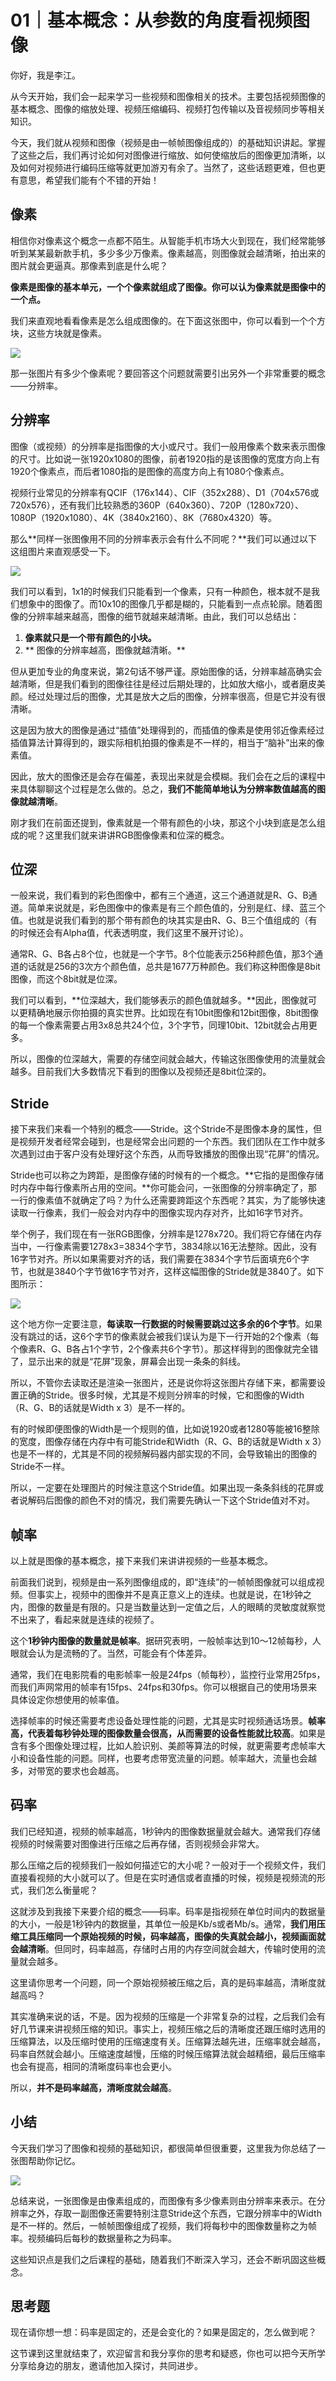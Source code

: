 # 01｜基本概念：从参数的角度看视频图像

你好，我是李江。

从今天开始，我们会一起来学习一些视频和图像相关的技术。主要包括视频图像的基本概念、图像的缩放处理、视频压缩编码、视频打包传输以及音视频同步等相关知识。

今天，我们就从视频和图像（视频是由一帧帧图像组成的）的基础知识讲起。掌握了这些之后，我们再讨论如何对图像进行缩放、如何使缩放后的图像更加清晰，以及如何对视频进行编码压缩等就更加游刃有余了。当然了，这些话题更难，但也更有意思，希望我们能有个不错的开始！

## 像素

相信你对像素这个概念一点都不陌生。从智能手机市场大火到现在，我们经常能够听到某某最新款手机，多少多少万像素。像素越高，则图像就会越清晰，拍出来的图片就会更逼真。那像素到底是什么呢？

**像素是图像的基本单元，一个个像素就组成了图像。你可以认为像素就是图像中的一个点。**

我们来直观地看看像素是怎么组成图像的。在下面这张图中，你可以看到一个个方块，这些方块就是像素。

![](<https://static001.geekbang.org/resource/image/5a/ce/5aa82584e3c3ba42e40f7265a53c91ce.jpeg?wh=2472x1034>)

那一张图片有多少个像素呢？要回答这个问题就需要引出另外一个非常重要的概念——分辨率。

## 分辨率

图像（或视频）的分辨率是指图像的大小或尺寸。我们一般用像素个数来表示图像的尺寸。比如说一张1920x1080的图像，前者1920指的是该图像的宽度方向上有1920个像素点，而后者1080指的是图像的高度方向上有1080个像素点。

<!-- [[[read_end]]] -->

视频行业常见的分辨率有QCIF（176x144）、CIF（352x288）、D1（704x576或720x576），还有我们比较熟悉的360P（640x360）、720P（1280x720）、1080P（1920x1080）、4K（3840x2160）、8K（7680x4320）等。

那么**同样一张图像用不同的分辨率表示会有什么不同呢？**我们可以通过以下这组图片来直观感受一下。

![](<https://static001.geekbang.org/resource/image/af/7e/af3ddc69e258537c348b026acb240f7e.jpg?wh=2108x832>)

我们可以看到，1x1的时候我们只能看到一个像素，只有一种颜色，根本就不是我们想象中的图像了。而10x10的图像几乎都是糊的，只能看到一点点轮廓。随着图像的分辨率越来越高，图像的细节就越来越清晰。由此，我们可以总结出：

1. **像素就只是一个带有颜色的小块。**
2. ** 图像的分辨率越高，图像就越清晰。**

<!-- -->

但从更加专业的角度来说，第2句话不够严谨。原始图像的话，分辨率越高确实会越清晰，但是我们看到的图像往往是经过后期处理的，比如放大缩小，或者磨皮美颜。经过处理过后的图像，尤其是放大之后的图像，分辨率很高，但是它并没有很清晰。

这是因为放大的图像是通过“插值”处理得到的，而插值的像素是使用邻近像素经过插值算法计算得到的，跟实际相机拍摄的像素是不一样的，相当于“脑补”出来的像素值。

因此，放大的图像还是会存在偏差，表现出来就是会模糊。我们会在之后的课程中来具体聊聊这个过程是怎么做的。总之，**我们不能简单地认为分辨率数值越高的图像就越清晰**。

刚才我们在前面还提到，像素就是一个带有颜色的小块，那这个小块到底是怎么组成的呢？这里我们就来讲讲RGB图像像素和位深的概念。

## 位深

一般来说，我们看到的彩色图像中，都有三个通道，这三个通道就是R、G、B通道。简单来说就是，彩色图像中的像素是有三个颜色值的，分别是红、绿、蓝三个值。也就是说我们看到的那个带有颜色的块其实是由R、G、B三个值组成的（有的时候还会有Alpha值，代表透明度，我们这里不展开讨论）。

通常R、G、B各占8个位，也就是一个字节。8个位能表示256种颜色值，那3个通道的话就是256的3次方个颜色值，总共是1677万种颜色。我们称这种图像是8bit图像，而这个8bit就是位深。

我们可以看到，**位深越大，我们能够表示的颜色值就越多。**因此，图像就可以更精确地展示你拍摄的真实世界。比如现在有10bit图像和12bit图像，8bit图像的每一个像素需要占用3x8总共24个位，3个字节，同理10bit、12bit就会占用更多。

所以，图像的位深越大，需要的存储空间就会越大，传输这张图像使用的流量就会越多。目前我们大多数情况下看到的图像以及视频还是8bit位深的。

## Stride

接下来我们来看一个特别的概念——Stride。这个Stride不是图像本身的属性，但是视频开发者经常会碰到，也是经常会出问题的一个东西。我们团队在工作中就多次遇到过由于客户没有处理好这个东西，从而导致播放的图像出现“花屏”的情况。

Stride也可以称之为跨距，是图像存储的时候有的一个概念。**它指的是图像存储时内存中每行像素所占用的空间。**你可能会问，一张图像的分辨率确定了，那一行的像素值不就确定了吗？为什么还需要跨距这个东西呢？其实，为了能够快速读取一行像素，我们一般会对内存中的图像实现内存对齐，比如16字节对齐。

举个例子，我们现在有一张RGB图像，分辨率是1278x720。我们将它存储在内存当中，一行像素需要1278x3=3834个字节，3834除以16无法整除。因此，没有16字节对齐。所以如果需要对齐的话，我们需要在3834个字节后面填充6个字节，也就是3840个字节做16字节对齐，这样这幅图像的Stride就是3840了。如下图所示：

![](<https://static001.geekbang.org/resource/image/24/5e/24c1542183ce2b25116e2257c4558b5e.jpg?wh=1192x991>)

这个地方你一定要注意，**每读取一行数据的时候需要跳过这多余的6个字节**。如果没有跳过的话，这6个字节的像素就会被我们误认为是下一行开始的2个像素（每个像素R、G、B各占1个字节，2个像素共6个字节）。那这样得到的图像就完全错了，显示出来的就是“花屏”现象，屏幕会出现一条条的斜线。

所以，不管你去读取还是渲染一张图片，还是说你将这张图片存储下来，都需要设置正确的Stride。很多时候，尤其是不规则分辨率的时候，它和图像的Width（R、G、B的话就是Width x 3）是不一样的。

有的时候即便图像的Width是一个规则的值，比如说1920或者1280等能被16整除的宽度，图像存储在内存中有可能Stride和Width（R、G、B的话就是Width x 3）也是不一样的，尤其是不同的视频解码器内部实现的不同，会导致输出的图像的Stride不一样。

所以，一定要在处理图片的时候注意这个Stride值。如果出现一条条斜线的花屏或者说解码后图像的颜色不对的情况，我们需要先确认一下这个Stride值对不对。

## 帧率

以上就是图像的基本概念，接下来我们来讲讲视频的一些基本概念。

前面我们说到，视频是由一系列图像组成的，即“连续”的一帧帧图像就可以组成视频。但事实上，视频中的图像并不是真正意义上的连续。也就是说，在1秒钟之内，图像的数量是有限的。只是当数量达到一定值之后，人的眼睛的灵敏度就察觉不出来了，看起来就是连续的视频了。

这个**1秒钟内图像的数量就是帧率**。据研究表明，一般帧率达到10～12帧每秒，人眼就会认为是流畅的了。当然，可能会有个体差异。

通常，我们在电影院看的电影帧率一般是24fps（帧每秒），监控行业常用25fps，而我们声网常用的帧率有15fps、24fps和30fps。你可以根据自己的使用场景来具体设定你想使用的帧率值。

选择帧率的时候还需要考虑设备处理性能的问题，尤其是实时视频通话场景。**帧率高，代表着每秒钟处理的图像数量会很高，从而需要的设备性能就比较高**。如果是含有多个图像处理过程，比如人脸识别、美颜等算法的时候，就更需要考虑帧率大小和设备性能的问题。同样，也要考虑带宽流量的问题。帧率越大，流量也会越多，对带宽的要求也会越高。

## 码率

我们已经知道，视频的帧率越高，1秒钟内的图像数据量就会越大。通常我们存储视频的时候需要对图像进行压缩之后再存储，否则视频会非常大。

那么压缩之后的视频我们一般如何描述它的大小呢？一般对于一个视频文件，我们直接看视频的大小就可以了。但是在实时通信或者直播的时候，视频是视频流的形式，我们怎么衡量呢？

这就涉及到我接下来要介绍的概念——码率。码率是指视频在单位时间内的数据量的大小，一般是1秒钟内的数据量，其单位一般是Kb/s或者Mb/s。通常，**我们用压缩工具压缩同一个原始视频的时候，码率越高，图像的失真就会越小，视频画面就会越清晰**。但同时，码率越高，存储时占用的内存空间就会越大，传输时使用的流量就会越多。

这里请你思考一个问题，同一个原始视频被压缩之后，真的是码率越高，清晰度就越高吗？

其实准确来说的话，不是。因为视频的压缩是一个非常复杂的过程，之后我们会有好几节课来讲视频压缩的知识。事实上，视频压缩之后的清晰度还跟压缩时选用的压缩算法，以及压缩时使用的压缩速度有关。压缩算法越先进，压缩率就会越高，码率自然就会越小。压缩速度越慢，压缩的时候压缩算法就会越精细，最后压缩率也会有提高，相同的清晰度码率也会更小。

所以，**并不是码率越高，清晰度就会越高**。

## 小结

今天我们学习了图像和视频的基础知识，都很简单但很重要，这里我为你总结了一张图帮助你记忆。

![](<https://static001.geekbang.org/resource/image/20/ca/20468627e2eccba12119a267c1abbcca.jpg?wh=2546x1406>)

总结来说，一张图像是由像素组成的，而图像有多少像素则由分辨率来表示。在分辨率之外，存取一副图像还需要特别注意Stride这个东西，它跟分辨率中的Width是不一样的。然后，一帧帧图像组成了视频，我们将每秒中的图像数量称之为帧率。视频编码后每秒的数据量称之为码率。

这些知识点是我们之后课程的基础，随着我们不断深入学习，还会不断巩固这些概念。

## 思考题

现在请你想一想：码率是固定的，还是会变化的？如果是固定的，怎么做到呢？

这节课到这里就结束了，欢迎留言和我分享你的思考和疑惑，你也可以把今天所学分享给身边的朋友，邀请他加入探讨，共同进步。

